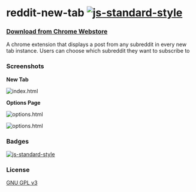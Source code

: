 # reddit-new-tab  [![js-standard-style](https://img.shields.io/badge/code%20style-standard-brightgreen.svg)](http://standardjs.com/)

### [Download from Chrome Webstore](https://chrome.google.com/webstore/detail/reddit-new-tab/gkobcdoenbilkdahndhmcdjbofoldfcd)

A chrome extension that displays a post from any subreddit in every new tab instance. Users can choose which subreddit they want to subscribe to


### Screenshots

**New Tab**

![index.html](https://raw.githubusercontent.com/bk2dcradle/reddit-new-tab/master/images/screenshots/one.png)

**Options Page**

![options.html](https://raw.githubusercontent.com/bk2dcradle/reddit-new-tab/master/images/screenshots/two.png)

![options.html](https://raw.githubusercontent.com/bk2dcradle/reddit-new-tab/master/images/screenshots/three.png)

### Badges

[![js-standard-style](https://cdn.rawgit.com/feross/standard/master/badge.svg)](https://github.com/feross/standard)

### License

[GNU GPL v3](https://raw.githubusercontent.com/bk2dcradle/reddit-new-tab/master/LICENSE)

